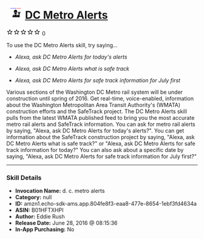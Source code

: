 # &nbsp;<img src="skill_icon" alt="DC Metro Alerts icon" width="36"> [DC Metro Alerts](http://alexa.amazon.com/#skills/amzn1.echo-sdk-ams.app.804fe8f3-eaa8-477e-8654-1ebf3fd4634a)
![0 stars](../../images/ic_star_border_black_18dp_1x.png)![0 stars](../../images/ic_star_border_black_18dp_1x.png)![0 stars](../../images/ic_star_border_black_18dp_1x.png)![0 stars](../../images/ic_star_border_black_18dp_1x.png)![0 stars](../../images/ic_star_border_black_18dp_1x.png) 0

To use the DC Metro Alerts skill, try saying...

* *Alexa, ask DC Metro Alerts for today's alerts*

* *Alexa, ask DC Metro Alerts what is safe track*

* *Alexa, ask DC Metro Alerts for safe track information for July first*

Various sections of the Washington DC Metro rail system will be under construction until spring of 2016. Get real-time, voice-enabled,  information about the Washington Metropolitan Area Transit Authority's (WMATA) construction efforts and the SafeTrack project. The DC Metro Alerts skill pulls from the latest WMATA published feed to bring you the most accurate metro rail alerts and SafeTrack information. You can ask for metro rail alerts by saying, "Alexa, ask DC Metro Alerts for today's alerts?". You can get information about the SafeTrack construction project by saying, "Alexa, ask DC Metro Alerts what is safe track?" or "Alexa, ask DC Metro Alerts for safe track information for today?" You can also ask about a specific date by saying, "Alexa, ask DC Metro Alerts for safe track information for July first?"

***

### Skill Details

* **Invocation Name:** d. c. metro alerts
* **Category:** null
* **ID:** amzn1.echo-sdk-ams.app.804fe8f3-eaa8-477e-8654-1ebf3fd4634a
* **ASIN:** B01HFTXHPI
* **Author:** Eddie Rush
* **Release Date:** June 28, 2016 @ 08:15:36
* **In-App Purchasing:** No
